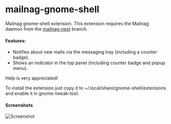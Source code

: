 # mailnag-gnome-shell

Mailnag gnome-shell extension.
This extension requires the Mailnag daemon from the [mailnag-next](https://github.com/pulb/mailnag/tree/mailnag-next) branch.

#### Features:
* Notifies about new mails via the messaging tray (including a counter badge).
* Shows an indicator in the top panel (including counter badge and popup menu).

Help is very appreciated!

To install the extension just copy it to ~/.local/share/gnome-shell/extensions and enable it in gnome-tweak-tool.

#### Screenshots
![Screenshot](https://raw.github.com/pulb/mailnag-gnome-shell/docs/docs/screenshots/mailnag-gnome-shell.png)
